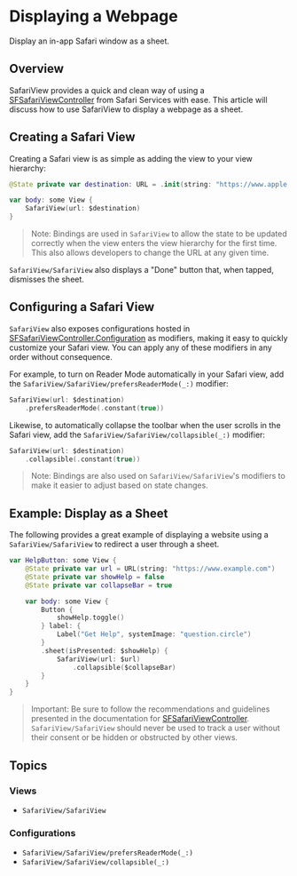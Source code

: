 # Displaying a Webpage

Display an in-app Safari window as a sheet.

## Overview

SafariView provides a quick and clean way of using a [SFSafariViewController][sfvc] from Safari Services with ease. This
article will discuss how to use SafariView to display a webpage as a sheet.

## Creating a Safari View

Creating a Safari view is as simple as adding the view to your view hierarchy:

```swift
@State private var destination: URL = .init(string: "https://www.apple.com")

var body: some View {
    SafariView(url: $destination)
}
```

> Note: Bindings are used in ``SafariView`` to allow the state to be updated correctly when the view enters the view
> hierarchy for the first time. This also allows developers to change the URL at any given time.

``SafariView/SafariView`` also displays a "Done" button that, when tapped, dismisses the sheet.

## Configuring a Safari View

``SafariView`` also exposes configurations hosted in [SFSafariViewController.Configuration][sfvc_o] as modifiers, making
it easy to quickly customize your Safari view. You can apply any of these modifiers in any order without consequence.

For example, to turn on Reader Mode automatically in your Safari view, add the
``SafariView/SafariView/prefersReaderMode(_:)`` modifier:

```swift
SafariView(url: $destination)
    .prefersReaderMode(.constant(true))
```

Likewise, to automatically collapse the toolbar when the user scrolls in the Safari view, add the 
``SafariView/SafariView/collapsible(_:)`` modifier:

```swift
SafariView(url: $destination)
    .collapsible(.constant(true))
```

> Note: Bindings are also used on ``SafariView/SafariView``'s modifiers to make it easier to adjust based on
> state changes.

## Example: Display as a Sheet

The following provides a great example of displaying a website using a ``SafariView/SafariView`` to redirect a user
through a sheet.

```swift
var HelpButton: some View {
    @State private var url = URL(string: "https://www.example.com")
    @State private var showHelp = false
    @State private var collapseBar = true

    var body: some View {
        Button {
            showHelp.toggle()
        } label: {
            Label("Get Help", systemImage: "question.circle")
        }
        .sheet(isPresented: $showHelp) {
            SafariView(url: $url)
                .collapsible($collapseBar)
        }
    }
}
```

> Important: Be sure to follow the recommendations and guidelines presented in the documentation for
> [SFSafariViewController][sfvc]. ``SafariView/SafariView`` should never be used to track a user without their consent
> or be hidden or obstructed by other views.

## Topics

### Views

- ``SafariView/SafariView``

### Configurations

- ``SafariView/SafariView/prefersReaderMode(_:)``
- ``SafariView/SafariView/collapsible(_:)``

[sfvc]: https://developer.apple.com/documentation/safariservices/sfsafariviewcontroller
[sfvc_o]: https://developer.apple.com/documentation/safariservices/sfsafariviewcontroller/configuration
